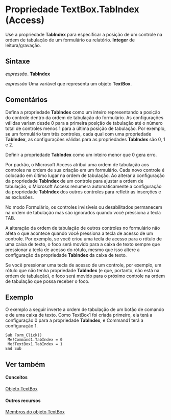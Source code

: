 
# Propriedade TextBox.TabIndex (Access)

Use a propriedade  **TabIndex** para especificar a posição de um controle na ordem de tabulação de um formulário ou relatório. **Integer** de leitura/gravação.


## Sintaxe

 _expressão_. **TabIndex**

 _expressão_ Uma variável que representa um objeto **TextBox**.


## Comentários

Defina a propriedade  **TabIndex** como um inteiro representando a posição do controle dentro da ordem de tabulação do formulário. As configurações válidas variam desde 0 para a primeira posição de tabulação até o número total de controles menos 1 para a última posição de tabulação. Por exemplo, se um formulário tem três controles, cada qual com uma propriedade **TabIndex**, as configurações válidas para as propriedades **TabIndex** são 0, 1 e 2.

Definir a propriedade  **TabIndex** como um inteiro menor que 0 gera erro.

Por padrão, o Microsoft Access atribui uma ordem de tabulação aos controles na ordem de sua criação em um formulário. Cada novo controle é colocado em último lugar na ordem de tabulação. Ao alterar a configuração da propriedade  **TabIndex** de um controle para ajustar a ordem de tabulação, o Microsoft Access renumera automaticamente a configuração da propriedade **TabIndex** dos outros controles para refletir as inserções e as exclusões.

No modo Formulário, os controles invisíveis ou desabilitados permanecem na ordem de tabulação mas são ignorados quando você pressiona a tecla TAB.

A alteração da ordem de tabulação de outros controles no formulário não afeta o que acontece quando você pressiona a tecla de acesso de um controle. Por exemplo, se você criou uma tecla de acesso para o rótulo de uma caixa de texto, o foco será movido para a caixa de texto sempre que pressionar a tecla de acesso do rótulo, mesmo que isso altere a configuração da propriedade  **TabIndex** da caixa de texto.

Se você pressionar uma tecla de acesso de um controle, por exemplo, um rótulo que não tenha propriedade  **TabIndex** (e que, portanto, não está na ordem de tabulação), o foco será movido para o próximo controle na ordem de tabulação que possa receber o foco.


## Exemplo

O exemplo a seguir inverte a ordem de tabulação de um botão de comando e de uma caixa de texto. Como TextBox1 foi criada primeiro, ela terá a configuração 0 para a propriedade  **TabIndex**, e Command1 terá a configuração 1.


```
Sub Form_Click() 
 Me!Command1.TabIndex = 0 
 Me!TextBox1.TabIndex = 1 
End Sub
```


## Ver também


#### Conceitos


[Objeto TextBox](d74fbe9a-0d40-7d28-956f-a2bfd0cfee45.md)
#### Outros recursos


[Membros do objeto TextBox](bb55abbc-902e-fc2d-bdff-063c55426cd0.md)